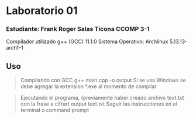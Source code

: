 # Laboratorio 01
### Estudiante: Frank Roger Salas Ticona        CCOMP 3-1
Compilador utilizado g++ (GCC) 11.1.0
Sistema Operativo: Archlinux 5.13.13-arch1-1

## Uso
> Compilando con GCC
        g++ main.cpp -o output
> Si se usa Windows se debe agregar la extension \*.exe al momento de compilar

> Ejecutando el programa, (previamente haber creado archivo text.txt con la frase a cifrar)
        output text.txt
> Seguir las instrucciones en el terminal o command prompt

